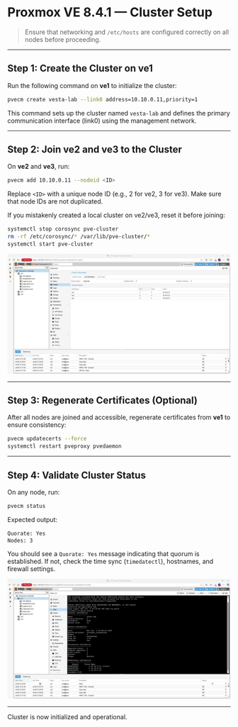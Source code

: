 # Proxmox VE 8.4.1 — Cluster Setup

> Ensure that networking and `/etc/hosts` are configured correctly on all nodes before proceeding.

---

## Step 1: Create the Cluster on ve1

Run the following command on **ve1** to initialize the cluster:

```bash
pvecm create vesta-lab --link0 address=10.10.0.11,priority=1
```

This command sets up the cluster named `vesta-lab` and defines the primary communication interface (link0) using the management network.

---

## Step 2: Join ve2 and ve3 to the Cluster

On **ve2** and **ve3**, run:

```bash
pvecm add 10.10.0.11 --nodeid <ID>
```

Replace `<ID>` with a unique node ID (e.g., 2 for ve2, 3 for ve3). Make sure that node IDs are not duplicated.

If you mistakenly created a local cluster on ve2/ve3, reset it before joining:

```bash
systemctl stop corosync pve-cluster
rm -rf /etc/corosync/* /var/lib/pve-cluster/*
systemctl start pve-cluster
```

![Proxmox Cluster Nodes](/proxmox/8.4.1/bare-metal/assets/screenshots/proxmox-cluster-nodes.png)


---

## Step 3: Regenerate Certificates (Optional)

After all nodes are joined and accessible, regenerate certificates from **ve1** to ensure consistency:

```bash
pvecm updatecerts --force
systemctl restart pveproxy pvedaemon
```

---

## Step 4: Validate Cluster Status

On any node, run:

```bash
pvecm status
```

Expected output:

```
Quorate: Yes
Nodes: 3
```

You should see a `Quorate: Yes` message indicating that quorum is established. If not, check the time sync (`timedatectl`), hostnames, and firewall settings.

![Proxmox Cluster Status](/proxmox/8.4.1/bare-metal/assets/screenshots/proxmox-cluster-status.png)


---

Cluster is now initialized and operational.
